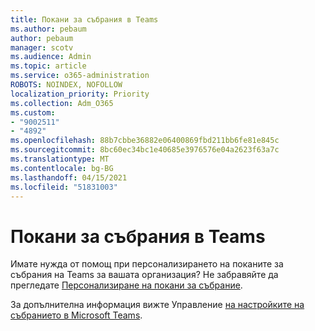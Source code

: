 ```yaml
---
title: Покани за събрания в Teams
ms.author: pebaum
author: pebaum
manager: scotv
ms.audience: Admin
ms.topic: article
ms.service: o365-administration
ROBOTS: NOINDEX, NOFOLLOW
localization_priority: Priority
ms.collection: Adm_O365
ms.custom:
- "9002511"
- "4892"
ms.openlocfilehash: 88b7cbbe36882e06400869fbd211bb6fe81e845c
ms.sourcegitcommit: 8bc60ec34bc1e40685e3976576e04a2623f63a7c
ms.translationtype: MT
ms.contentlocale: bg-BG
ms.lasthandoff: 04/15/2021
ms.locfileid: "51831003"
---
```

# <a name="teams-meeting-invitations"></a>Покани за събрания в Teams

Имате нужда от помощ при персонализирането на поканите за събрания на Teams за вашата организация? Не забравяйте да прегледате [Персонализиране на покани за събрание](https://docs.microsoft.com/microsoftteams/meeting-settings-in-teams#customize-meeting-invitations).  

За допълнителна информация вижте Управление [на настройките на събранието в Microsoft Teams](https://docs.microsoft.com/microsoftteams/meeting-settings-in-teams).
